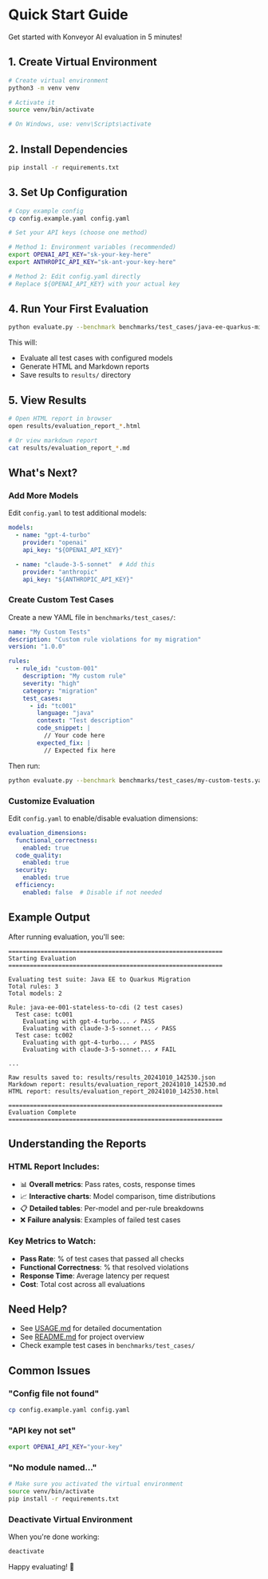# Quick Start Guide

Get started with Konveyor AI evaluation in 5 minutes!

## 1. Create Virtual Environment

```bash
# Create virtual environment
python3 -m venv venv

# Activate it
source venv/bin/activate

# On Windows, use: venv\Scripts\activate
```

## 2. Install Dependencies

```bash
pip install -r requirements.txt
```

## 3. Set Up Configuration

```bash
# Copy example config
cp config.example.yaml config.yaml

# Set your API keys (choose one method)

# Method 1: Environment variables (recommended)
export OPENAI_API_KEY="sk-your-key-here"
export ANTHROPIC_API_KEY="sk-ant-your-key-here"

# Method 2: Edit config.yaml directly
# Replace ${OPENAI_API_KEY} with your actual key
```

## 4. Run Your First Evaluation

```bash
python evaluate.py --benchmark benchmarks/test_cases/java-ee-quarkus-migration.yaml
```

This will:
- Evaluate all test cases with configured models
- Generate HTML and Markdown reports
- Save results to `results/` directory

## 5. View Results

```bash
# Open HTML report in browser
open results/evaluation_report_*.html

# Or view markdown report
cat results/evaluation_report_*.md
```

## What's Next?

### Add More Models

Edit `config.yaml` to test additional models:

```yaml
models:
  - name: "gpt-4-turbo"
    provider: "openai"
    api_key: "${OPENAI_API_KEY}"

  - name: "claude-3-5-sonnet"  # Add this
    provider: "anthropic"
    api_key: "${ANTHROPIC_API_KEY}"
```

### Create Custom Test Cases

Create a new YAML file in `benchmarks/test_cases/`:

```yaml
name: "My Custom Tests"
description: "Custom rule violations for my migration"
version: "1.0.0"

rules:
  - rule_id: "custom-001"
    description: "My custom rule"
    severity: "high"
    category: "migration"
    test_cases:
      - id: "tc001"
        language: "java"
        context: "Test description"
        code_snippet: |
          // Your code here
        expected_fix: |
          // Expected fix here
```

Then run:

```bash
python evaluate.py --benchmark benchmarks/test_cases/my-custom-tests.yaml
```

### Customize Evaluation

Edit `config.yaml` to enable/disable evaluation dimensions:

```yaml
evaluation_dimensions:
  functional_correctness:
    enabled: true
  code_quality:
    enabled: true
  security:
    enabled: true
  efficiency:
    enabled: false  # Disable if not needed
```

## Example Output

After running evaluation, you'll see:

```
============================================================
Starting Evaluation
============================================================

Evaluating test suite: Java EE to Quarkus Migration
Total rules: 3
Total models: 2

Rule: java-ee-001-stateless-to-cdi (2 test cases)
  Test case: tc001
    Evaluating with gpt-4-turbo... ✓ PASS
    Evaluating with claude-3-5-sonnet... ✓ PASS
  Test case: tc002
    Evaluating with gpt-4-turbo... ✓ PASS
    Evaluating with claude-3-5-sonnet... ✗ FAIL

...

Raw results saved to: results/results_20241010_142530.json
Markdown report: results/evaluation_report_20241010_142530.md
HTML report: results/evaluation_report_20241010_142530.html

============================================================
Evaluation Complete
============================================================
```

## Understanding the Reports

### HTML Report Includes:

- 📊 **Overall metrics**: Pass rates, costs, response times
- 📈 **Interactive charts**: Model comparison, time distributions
- 📋 **Detailed tables**: Per-model and per-rule breakdowns
- ❌ **Failure analysis**: Examples of failed test cases

### Key Metrics to Watch:

- **Pass Rate**: % of test cases that passed all checks
- **Functional Correctness**: % that resolved violations
- **Response Time**: Average latency per request
- **Cost**: Total cost across all evaluations

## Need Help?

- See [USAGE.md](USAGE.md) for detailed documentation
- See [README.md](README.md) for project overview
- Check example test cases in `benchmarks/test_cases/`

## Common Issues

### "Config file not found"
```bash
cp config.example.yaml config.yaml
```

### "API key not set"
```bash
export OPENAI_API_KEY="your-key"
```

### "No module named..."
```bash
# Make sure you activated the virtual environment
source venv/bin/activate
pip install -r requirements.txt
```

### Deactivate Virtual Environment
When you're done working:
```bash
deactivate
```

Happy evaluating! 🚀

